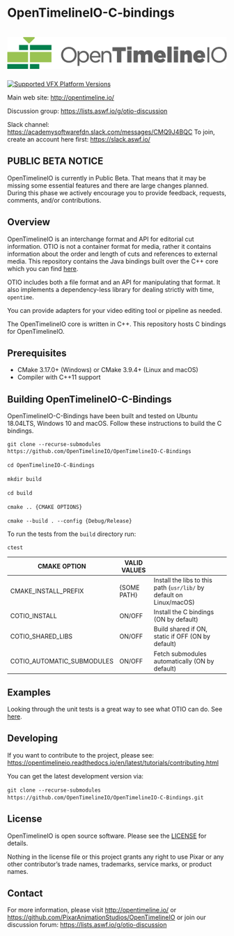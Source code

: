 OpenTimelineIO-C-bindings
=======
[![OpenTimelineIO](images/opentimelineio-color.svg)](http://opentimeline.io)
==============

[![Supported VFX Platform Versions](https://img.shields.io/badge/vfx%20platform-2016--2020-lightgrey.svg)](http://www.vfxplatform.com/)

Main web site: http://opentimeline.io/

Discussion group: https://lists.aswf.io/g/otio-discussion

Slack channel: https://academysoftwarefdn.slack.com/messages/CMQ9J4BQC
To join, create an account here first: https://slack.aswf.io/

PUBLIC BETA NOTICE
------------------

OpenTimelineIO is currently in Public Beta. That means that it may be missing
some essential features and there are large changes planned. During this phase
we actively encourage you to provide feedback, requests, comments, and/or
contributions.

Overview
--------

OpenTimelineIO is an interchange format and API for editorial cut information.
OTIO is not a container format for media, rather it contains information about
the order and length of cuts and references to external media. This repository 
contains the Java bindings built over the C++ core which you can find [here](https://github.com/PixarAnimationStudios/OpenTimelineIO).

OTIO includes both a file format and an API for manipulating that format.
It also implements a dependency-less library for dealing strictly with time, `opentime`.

You can provide adapters for your video editing tool or pipeline as needed.

The OpenTimelineIO core is written in C++. This repository hosts C bindings for OpenTimelineIO.

Prerequisites
-----------

- CMake 3.17.0+ (Windows) or CMake 3.9.4+ (Linux and macOS)
- Compiler with C++11 support

Building OpenTimelineIO-C-Bindings
------------------------

OpenTimelineIO-C-Bindings have been built and tested on Ubuntu 18.04LTS, Windows 10 and macOS.
Follow these instructions to build the C bindings.

```console
git clone --recurse-submodules https://github.com/OpenTimelineIO/OpenTimelineIO-C-Bindings

cd OpenTimelineIO-C-Bindings

mkdir build

cd build

cmake .. {CMAKE OPTIONS}

cmake --build . --config {Debug/Release}
```

To run the tests from the `build` directory run:
```console
ctest
```

| CMAKE OPTION               | VALID VALUES |                                                                      |
|----------------------------|--------------|----------------------------------------------------------------------|
| CMAKE_INSTALL_PREFIX       | {SOME PATH}  | Install the libs to this path (`usr/lib/` by default on Linux/macOS) |
| COTIO_INSTALL              | ON/OFF       | Install the C bindings (ON by default)                               |
| COTIO_SHARED_LIBS          | ON/OFF       | Build shared if ON, static if OFF (ON by default)                    |
| COTIO_AUTOMATIC_SUBMODULES | ON/OFF       | Fetch submodules automatically (ON by default)                       |


Examples
--------

Looking through the unit tests is a great way to see what OTIO can do. 
See [here](https://github.com/OpenTimelineIO/OpenTimelineIO-C-Bindings/tree/master/tests).

Developing
----------

If you want to contribute to the project, please see: https://opentimelineio.readthedocs.io/en/latest/tutorials/contributing.html

You can get the latest development version via:

`git clone --recurse-submodules https://github.com/OpenTimelineIO/OpenTimelineIO-C-Bindings.git`

License
-------
OpenTimelineIO is open source software. Please see the [LICENSE](LICENSE) for details.

Nothing in the license file or this project grants any right to use Pixar or any other contributor’s trade names, trademarks, service marks, or product names.

Contact
-------

For more information, please visit http://opentimeline.io/
or https://github.com/PixarAnimationStudios/OpenTimelineIO
or join our discussion forum: https://lists.aswf.io/g/otio-discussion
